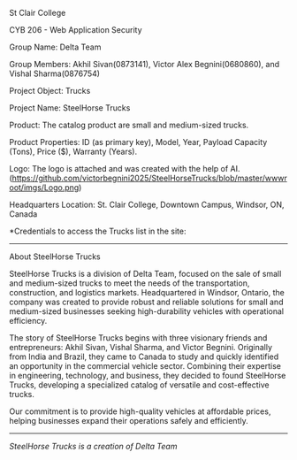 St Clair College

CYB 206 - Web Application Security

Group Name: Delta Team

Group Members: Akhil Sivan(0873141), Victor Alex Begnini(0680860), and Vishal Sharma(0876754)

Project Object: Trucks

Project Name: SteelHorse Trucks

Product: The catalog product are small and medium-sized trucks.

Product Properties: ID (as primary key), Model, Year, Payload Capacity (Tons), Price ($), Warranty (Years).

Logo: The logo is attached and was created with the help of AI.(https://github.com/victorbegnini2025/SteelHorseTrucks/blob/master/wwwroot/imgs/Logo.png)

Headquarters Location: St. Clair College, Downtown Campus, Windsor, ON, Canada

*Credentials to access the Trucks list in the site:



-------------------------------------------------------------------

About SteelHorse Trucks

SteelHorse Trucks is a division of Delta Team, focused on the sale of small and medium-sized trucks to meet the needs of the transportation, construction, and logistics markets. Headquartered in Windsor, Ontario, the company was created to provide robust and reliable solutions for small and medium-sized businesses seeking high-durability vehicles with operational efficiency.

The story of SteelHorse Trucks begins with three visionary friends and entrepreneurs: Akhil Sivan, Vishal Sharma, and Victor Begnini. Originally from India and Brazil, they came to Canada to study and quickly identified an opportunity in the commercial vehicle sector. Combining their expertise in engineering, technology, and business, they decided to found SteelHorse Trucks, developing a specialized catalog of versatile and cost-effective trucks.

Our commitment is to provide high-quality vehicles at affordable prices, helping businesses expand their operations safely and efficiently.

------------------------------------------------------------------------

*SteelHorse Trucks is a creation of Delta Team*
